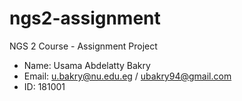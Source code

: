 # ngs2-assignment
NGS 2 Course - Assignment Project

* Name: Usama Abdelatty Bakry
* Email: u.bakry@nu.edu.eg / ubakry94@gmail.com
* ID: 181001
